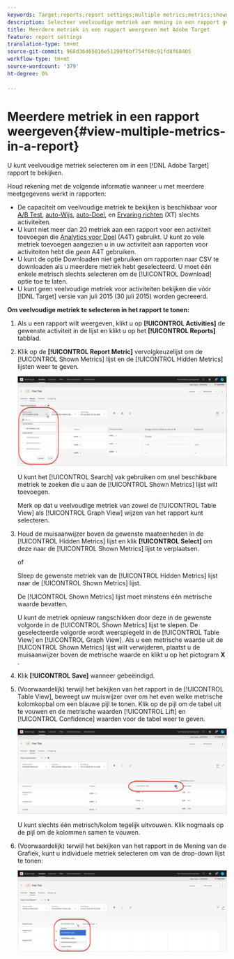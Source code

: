 ```yaml
---
keywords: Target;reports;report settings;multiple metrics;metrics;shown metrics;hidden metrics
description: Selecteer veelvoudige metriek aan mening in een rapport gebruikend Adobe Target.
title: Meerdere metriek in een rapport weergeven met Adobe Target
feature: report settings
translation-type: tm+mt
source-git-commit: 968d36d65016e51290f6bf754f69c91fd8f68405
workflow-type: tm+mt
source-wordcount: '379'
ht-degree: 0%

---
```



# Meerdere metriek in een rapport weergeven{#view-multiple-metrics-in-a-report}

U kunt veelvoudige metriek selecteren om in een [!DNL Adobe Target] rapport te bekijken.

Houd rekening met de volgende informatie wanneer u met meerdere meetgegevens werkt in rapporten:

* De capaciteit om veelvoudige metriek te bekijken is beschikbaar voor [A/B Test](/help/c-activities/t-test-ab/test-ab.md), [auto-Wijs](/help/c-activities/automated-traffic-allocation/automated-traffic-allocation.md), [auto-Doel](/help/c-activities/auto-target/auto-target-to-optimize.md), en [Ervaring richten](/help/c-activities/t-experience-target/experience-target.md) (XT) slechts activiteiten.
* U kunt niet meer dan 20 metriek aan een rapport voor een activiteit toevoegen die [Analytics voor Doel](/help/c-integrating-target-with-mac/a4t/a4t.md) (A4T) gebruikt. U kunt zo vele metriek toevoegen aangezien u in uw activiteit aan rapporten voor activiteiten hebt die *geen* A4T gebruiken.
* U kunt de optie [](/help/c-reports/downloading-data-in-csv-file.md) Downloaden niet gebruiken om rapporten naar CSV te downloaden als u meerdere metriek hebt geselecteerd. U moet één enkele metrisch slechts selecteren om de [!UICONTROL Download] optie toe te laten.
* U kunt geen veelvoudige metriek voor activiteiten bekijken die vóór [!DNL Target] versie van juli 2015 (30 juli 2015) worden gecreeerd.

**Om veelvoudige metriek te selecteren in het rapport te tonen:**

1. Als u een rapport wilt weergeven, klikt u op **[!UICONTROL Activities]** de gewenste activiteit in de lijst en klikt u op het **[!UICONTROL Reports]** tabblad.
1. Klik op de **[!UICONTROL Report Metric]** vervolgkeuzelijst om de [!UICONTROL Shown Metrics] lijst en de [!UICONTROL Hidden Metrics] lijsten weer te geven.

   ![](assets/multiple_metrics.png)

   U kunt het [!UICONTROL Search] vak gebruiken om snel beschikbare metriek te zoeken die u aan de [!UICONTROL Shown Metrics] lijst wilt toevoegen.

   Merk op dat u veelvoudige metriek van zowel de [!UICONTROL Table View] als [!UICONTROL Graph View] wijzen van het rapport kunt selecteren.

1. Houd de muisaanwijzer boven de gewenste maateenheden in de [!UICONTROL Hidden Metrics] lijst en klik **[!UICONTROL Select]** om deze naar de [!UICONTROL Shown Metrics] lijst te verplaatsen.

   of

   Sleep de gewenste metriek van de [!UICONTROL Hidden Metrics] lijst naar de [!UICONTROL Shown Metrics] lijst.

   De [!UICONTROL Shown Metrics] lijst moet minstens één metrische waarde bevatten.

   U kunt de metriek opnieuw rangschikken door deze in de gewenste volgorde in de [!UICONTROL Shown Metrics] lijst te slepen. De geselecteerde volgorde wordt weerspiegeld in de [!UICONTROL Table View] en [!UICONTROL Graph View]. Als u een metrische waarde uit de [!UICONTROL Shown Metrics] lijst wilt verwijderen, plaatst u de muisaanwijzer boven de metrische waarde en klikt u op het pictogram **X** .

1. Klik **[!UICONTROL Save]** wanneer gebeëindigd.
1. (Voorwaardelijk) terwijl het bekijken van het rapport in de [!UICONTROL Table View], beweegt uw muiswijzer over om het even welke metrische kolomkopbal om een blauwe pijl te tonen. Klik op de pijl om de tabel uit te vouwen en de metrische waarden [!UICONTROL Lift] en [!UICONTROL Confidence] waarden voor de tabel weer te geven.

   ![](assets/multiple_metrics_table.png)

   U kunt slechts één metrisch/kolom tegelijk uitvouwen. Klik nogmaals op de pijl om de kolommen samen te vouwen.

1. (Voorwaardelijk) terwijl het bekijken van het rapport in de Mening van de Grafiek, kunt u individuele metriek selecteren om van de drop-down lijst te tonen:

   ![](assets/multiple_metrics_graph.png)

